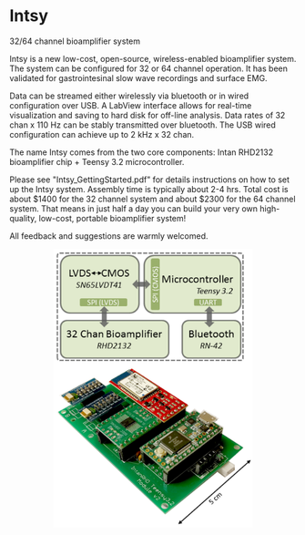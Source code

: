 # Intsy
32/64 channel bioamplifier system

Intsy is a new low-cost, open-source, wireless-enabled bioamplifier system.  The system can be configured for 32 or 64 channel operation.  It has been validated for gastrointesinal slow wave recordings and surface EMG.  

Data can be streamed either wirelessly via bluetooth or in wired configuration over USB.  A LabView interface allows for real-time visualization and saving to hard disk for off-line analysis.  Data rates of 32 chan x 110 Hz can be stably transmitted over bluetooth.  The USB wired configuration can achieve up to 2 kHz x 32 chan.  

The name Intsy comes from the two core components: Intan RHD2132 bioamplifier chip + Teensy 3.2 microcontroller.

Please see "Intsy_GettingStarted.pdf" for details instructions on how to set up the Intsy system. Assembly time is typically about 2-4 hrs.  Total cost is about $1400 for the 32 channel system and about $2300 for the 64 channel system.  That means in just half a day you can build your very own high-quality, low-cost, portable bioamplifier system!

All feedback and suggestions are warmly welcomed. 

<p align="center">
  <img src="SystemOverview_v1_300dpi.png" width="350"/>
</p>
